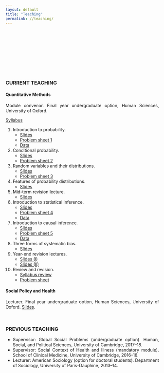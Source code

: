 ```yaml
---
layout: default
title: "Teaching"
permalink: //teaching/
---
```

<p><br></p>
<p><br></p>
<p><br></p>
<p><br></p>
<p><br></p>
<h3 style="text-align: justify;">CURRENT TEACHING</h3>
<h4 style="text-align: justify;"><strong>Quantitative Methods</strong></h4>
<p style="text-align: justify;">Module convenor. Final year undergraduate option, Human Sciences, University of Oxford.</p>
<p style="text-align: justify;"><a href="https://drive.google.com/file/d/1i4Bk71NQSPAy2JCBf7qOcDW7icwpceQy/view?usp=sharing" rel="noopener noreferrer" target="_blank">Syllabus</a></p>
<ol>
    <li>Introduction to probability.&nbsp;<ul>
            <li style="text-align: justify;"><a href="https://drive.google.com/file/d/1FS2BuaXe8_AtBLwlQ1xJe3gvcaodMDll/view?usp=sharing" rel="noopener noreferrer" target="_blank">Slides</a>&nbsp;</li>
            <li style="text-align: justify;"><a href="https://drive.google.com/file/d/1BfjLQwUCmj3oyGmJgbuN8AuGPPWDCxkt/view?usp=sharing" rel="noopener noreferrer" target="_blank">Problem sheet 1</a></li>
            <li style="text-align: justify;"><a href="https://qss.princeton.press/student-resources-for-quantitative-social-science/" rel="noopener noreferrer" target="_blank">Data</a></li>
        </ul>
    </li>
    <li>Conditional probability.<ul>
            <li style="text-align: justify;"><a href="https://drive.google.com/file/d/1BES6ltRnt88sC9x6BsQ9m-ftTizUt3CS/view?usp=sharing" rel="noopener noreferrer" target="_blank">Slides</a></li>
            <li style="text-align: justify;"><a href="https://drive.google.com/file/d/1mCzMmHC61h5swaC0Ok8DBoLQABKtG2aT/view?usp=sharing" rel="noopener noreferrer" target="_blank">Problem sheet 2</a></li>
        </ul>
    </li>
    <li>Random variables and their distributions.<ul>
            <li style="text-align: justify;"><a href="https://drive.google.com/file/d/1hte8mvt6lQ3GclU9l1OgkjRTjioVtd-Q/view?usp=sharing" rel="noopener noreferrer" target="_blank">Slides</a></li>
            <li style="text-align: justify;"><a href="https://drive.google.com/file/d/1VdPMV0HZpQIJzp89RS7l3dB6trNYqd7R/view?usp=sharing" rel="noopener noreferrer" target="_blank">Problem sheet 3</a></li>
        </ul>
    </li>
    <li>Features of probability distributions.<ul>
            <li style="text-align: justify;"><a href="https://drive.google.com/file/d/1iPsJf7oCLvWOJZ1ncasONL1pvpDzg_Ie/view?usp=sharing" rel="noopener noreferrer" target="_blank">Slides</a></li>
        </ul>
    </li>
    <li>Mid-term revision lecture.<ul>
            <li style="text-align: justify;"><a href="https://drive.google.com/file/d/14PzrDVdHtMOoLgxPnvXcx608Z6xYBsys/view?usp=sharing" rel="noopener noreferrer" target="_blank">Slides</a></li>
        </ul>
    </li>
    <li>Introduction to statistical inference.<ul>
            <li style="text-align: justify;"><a href="https://drive.google.com/file/d/1HG04sUT01wf55ugavJrlMgWtmIejOkoc/view?usp=sharing">Slides</a></li>
            <li style="text-align: justify;"><a href="https://drive.google.com/file/d/1S1cSSYzZABnfFEhdb_nBX0OMzgMZPPkW/view?usp=sharing" rel="noopener noreferrer" target="_blank">Problem sheet 4</a></li>
            <li style="text-align: justify;"><a href="https://github.com/eliasnosrati/eliasnosrati.github.io/blob/master/QM_data_2.zip" rel="noopener noreferrer" target="_blank">Data</a></li>
        </ul>
    </li>
    <li>Introduction to causal inference.<ul>
            <li style="text-align: justify;"><a href="https://drive.google.com/file/d/1Ri1BYODSUGuqSj6WiUOnVCX1mR3judeB/view?usp=sharing" rel="noopener noreferrer" target="_blank">Slides</a></li>
            <li style="text-align: justify;"><a href="https://drive.google.com/file/d/1jx5rHagtjpwNey3ceiLXKoqfgZsdsDQS/view?usp=sharing" rel="noopener noreferrer" target="_blank">Problem sheet 5</a></li>
            <li style="text-align: justify;"><a href="https://github.com/eliasnosrati/eliasnosrati.github.io/blob/master/smoking.csv" rel="noopener noreferrer" target="_blank">Data</a></li>
        </ul>
    </li>
    <li>Three forms of systematic bias.<ul>
            <li style="text-align: justify;"><a href="https://drive.google.com/file/d/1W5zN-dVu4ha1vWd2wgI3ujsOlT9q6Icq/view?usp=sharing" rel="noopener noreferrer" target="_blank">Slides</a></li>
        </ul>
    </li>
    <li>Year-end revision lectures.<ul>
            <li><a href="https://drive.google.com/file/d/17qF5ACkHU6VryKIPR9RAjJs0M6E6Oa3U/view?usp=sharing" rel="noopener noreferrer" target="_blank">Slides (I)</a></li>
            <li><a href="https://drive.google.com/file/d/1DOT1mxNAp5x9sIdoqrsBP_rZKq4G33Bl/view?usp=sharing" rel="noopener noreferrer" target="_blank">Slides (II)</a></li>
        </ul>
    </li>
    <li>Review and revision.<ul style="list-style-type: circle;">
            <li><a href="https://drive.google.com/file/d/1M7VTfdrJeSx4AxoDmIpfU9dDLroxfdcR/view?usp=sharing" rel="noopener noreferrer" target="_blank">Syllabus review</a></li>
            <li><a href="https://drive.google.com/file/d/1nUSJwLc6a4UeMioFh95Bkcp8Z3GABBxq/view?usp=sharing" rel="noopener noreferrer" target="_blank">Problem sheet</a></li>
        </ul>
    </li>
</ol>
<h4 style="text-align: justify;"><span style="text-align: justify;"><strong>Social Policy and Health</strong></span></h4>
<p style="text-align: justify;">Lecturer. Final year undergraduate option, Human Sciences, University of Oxford.&nbsp;<a href="https://drive.google.com/file/d/1H4lWQGmGAG2m19M-cSlGLqPsJTCUbyG9/view?usp=sharing" rel="noopener noreferrer" target="_blank">Slides</a>.</p>
<p style="text-align: justify;"><br></p>
<h3 style="text-align: justify;">PREVIOUS TEACHING</h3>
<ul style="list-style-type: square; text-align: justify;">
    <li>Supervisor: Global Social Problems (undergraduate option). Human, Social, and Political Sciences, University of Cambridge, 2017&ndash;18.</li>
    <li>Supervisor: Social Context of Health and Illness (mandatory module). School of Clinical Medicine, University of Cambridge, 2016&ndash;18.</li>
    <li>Lecturer: American Sociology (option for doctoral students). Department of Sociology, University of Paris-Dauphine, 2013&ndash;14.</li>
</ul>
<p><br></p>
